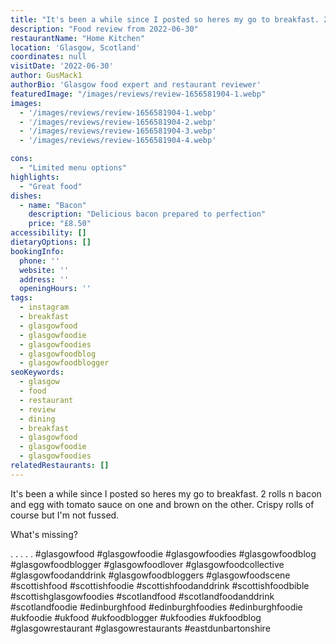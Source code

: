 ```yaml
---
title: "It's been a while since I posted so heres my go to breakfast. 2 rolls n bacon and egg with tomato sauce on one and brown on the other. Crispy rolls of course but I'm not fussed."
description: "Food review from 2022-06-30"
restaurantName: "Home Kitchen"
location: 'Glasgow, Scotland'
coordinates: null
visitDate: '2022-06-30'
author: GusMack1
authorBio: 'Glasgow food expert and restaurant reviewer'
featuredImage: "/images/reviews/review-1656581904-1.webp"
images:
  - '/images/reviews/review-1656581904-1.webp'
  - '/images/reviews/review-1656581904-2.webp'
  - '/images/reviews/review-1656581904-3.webp'
  - '/images/reviews/review-1656581904-4.webp'

cons:
  - "Limited menu options"
highlights:
  - "Great food"
dishes:
  - name: "Bacon"
    description: "Delicious bacon prepared to perfection"
    price: "£8.50"
accessibility: []
dietaryOptions: []
bookingInfo:
  phone: ''
  website: ''
  address: ''
  openingHours: ''
tags:
  - instagram
  - breakfast
  - glasgowfood
  - glasgowfoodie
  - glasgowfoodies
  - glasgowfoodblog
  - glasgowfoodblogger
seoKeywords:
  - glasgow
  - food
  - restaurant
  - review
  - dining
  - breakfast
  - glasgowfood
  - glasgowfoodie
  - glasgowfoodies
relatedRestaurants: []
---
```

It's been a while since I posted so heres my go to breakfast. 2 rolls n bacon and egg with tomato sauce on one and brown on the other. Crispy rolls of course but I'm not fussed.

What's missing?

.
.
.
.
.
#glasgowfood #glasgowfoodie #glasgowfoodies #glasgowfoodblog #glasgowfoodblogger #glasgowfoodlover #glasgowfoodcollective #glasgowfoodanddrink #glasgowfoodbloggers #glasgowfoodscene #scottishfood #scottishfoodie #scottishfoodanddrink #scottishfoodbible #scottishglasgowfoodies #scotlandfood #scotlandfoodanddrink #scotlandfoodie #edinburghfood #edinburghfoodies #edinburghfoodie #ukfoodie #ukfood #ukfoodblogger #ukfoodies #ukfoodblog #glasgowrestaurant #glasgowrestaurants #eastdunbartonshire
